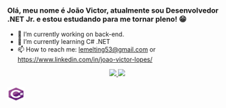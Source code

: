 ### Olá, meu nome é João Victor, atualmente sou Desenvolvedor .NET Jr. e estou estudando para me tornar pleno! 😁 

- 🔭 I’m currently working on back-end.
- 🌱 I’m currently learning C# .NET
- 📫 How to reach me: lemelting53@gmail.com or https://www.linkedin.com/in/joao-victor-lopes/

<div align="center">
  <a href="https://github.com/joaoharss">
  <img height="180em" src="https://github-readme-stats.vercel.app/api?username=joaoharss&show_icons=true&theme=dark&include_all_commits=true&count_private=true"/>
  <img height="180em" src="https://github-readme-stats.vercel.app/api/top-langs/?username=joaoharss&layout=compact&langs_count=7&theme=dark"/>
</div>
  
  ###
  
<img align="center" alt="Joaoharss-Csharp" height="30" width="40" src="https://raw.githubusercontent.com/devicons/devicon/master/icons/csharp/csharp-original.svg">
  
  ###
  
